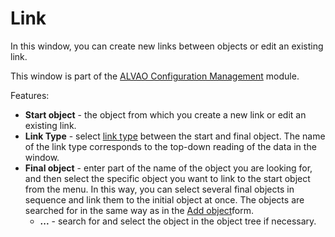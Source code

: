 # Link
    
In this window, you can create new links between objects or edit an existing link.
   
This window is part of the [ALVAO Configuration Management](../../../../modules/alvao-configuration-management) module.
   
Features:
   
- **Start object** - the object from which you create a new link or edit an existing link.
- **Link Type** - select [link type](../../../../modules/alvao-configuration-management/object-links) between the start and final object. The name of the link type corresponds to the top-down reading of the data in the window.
- **Final object** - enter part of the name of the object you are looking for, and then select the specific object you want to link to the start object from the menu. In this way, you can select several final objects in sequence and link them to the initial object at once. The objects are searched for in the same way as in the [Add object](../../requests/request/add-object)form.
    - **...** - search for and select the object in the object tree if necessary.
